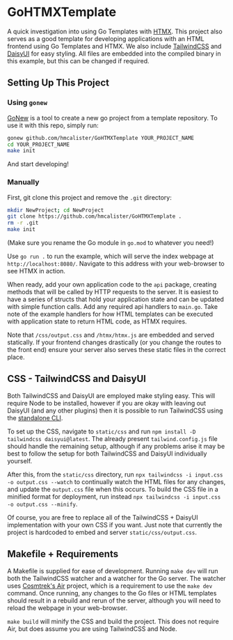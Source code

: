 # GoHTMXTemplate

A quick investigation into using Go Templates with [HTMX](https://htmx.org/). This project also serves as a good template for developing applications with an HTML frontend using Go Templates and HTMX. We also include [TailwindCSS](https://tailwindcss.com/docs/installation) and [DaisyUI](https://daisyui.com) for easy styling. All files are embedded into the compiled binary in this example, but this can be changed if required.

## Setting Up This Project

### Using `gonew`

[GoNew](https://go.dev/blog/gonew) is a tool to create a new go project from a template repository. To use it with this repo, simply run:

```bash
gonew github.com/hmcalister/GoHTMXTemplate YOUR_PROJECT_NAME
cd YOUR_PROJECT_NAME
make init
```

And start developing!

### Manually

First, git clone this project and remove the `.git` directory:

```bash
mkdir NewProject; cd NewProject
git clone https://github.com/hmcalister/GoHTMXTemplate .
rm -r .git
make init
```

(Make sure you rename the Go module in `go.mod` to whatever you need!)

Use `go run .` to run the example, which will serve the index webpage at `http://localhost:8080/`. Navigate to this address with your web-browser to see HTMX in action.

When ready, add your own application code to the `api` package, creating methods that will be called by HTTP requests to the server. It is easiest to have a series of structs that hold your application state and can be updated with simple function calls. Add any required api handlers to `main.go`. Take note of the example handlers for how HTML templates can be executed with application state to return HTML code, as HTMX requires.

Note that `/css/output.css` and `/htmx/htmx.js` are embedded and served statically. If your frontend changes drastically (or you change the routes to the front end) ensure your server also serves these static files in the correct place.

## CSS - TailwindCSS and DaisyUI

Both TailwindCSS and DaisyUI are employed make styling easy. This will require Node to be installed, however if you are okay with leaving out DaisyUI (and any other plugins) then it is possible to run TailwindCSS using the [standalone CLI](https://tailwindcss.com/blog/standalone-cli). 

To set up the CSS, navigate to `static/css` and run `npm install -D tailwindcss daisyui@latest`. The already present `tailwind.config.js` file should handle the remaining setup, although if any problems arise it may be best to follow the setup for both TailwindCSS and DaisyUI individually yourself. 

After this, from the `static/css` directory, run `npx tailwindcss -i input.css -o output.css --watch` to continually watch the HTML files for any changes, and update the `output.css` file when this occurs. To build the CSS file in a minified format for deployment, run instead `npx tailwindcss -i input.css -o output.css --minify`.

Of course, you are free to replace all of the TailwindCSS + DaisyUI implementation with your own CSS if you want. Just note that currently the project is hardcoded to embed and server `static/css/output.css`.

## Makefile + Requirements

A Makefile is supplied for ease of development. Running `make dev` will run both the TailwindCSS watcher and a watcher for the Go server. The watcher uses [Cosmtrek's Air](https://github.com/cosmtrek/air) project, which is a requirement to use the `make dev` command. Once running, any changes to the Go files or HTML templates should result in a rebuild and rerun of the server, although you will need to reload the webpage in your web-browser.

`make build` will minify the CSS and build the project. This does not require Air, but does assume you are using TailwindCSS and Node.